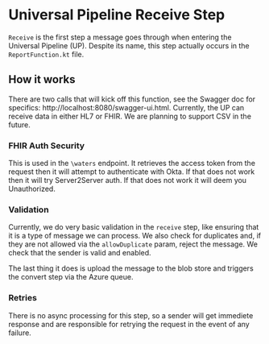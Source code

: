 # Universal Pipeline Receive Step
`Receive` is the first step a message goes through when entering the Universal Pipeline (UP). Despite its name, this step
actually occurs in the `ReportFunction.kt` file. 

## How it works
There are two calls that will kick off this function, see the Swagger doc for specifics: 
http://localhost:8080/swagger-ui.html. Currently, the UP can receive data in either HL7 or FHIR. We are planning to 
support CSV in the future.

### FHIR Auth Security
This is used in the `\waters` endpoint. It retrieves the access token from the request then it will attempt to 
authenticate with Okta. If that does not work then it will try Server2Server auth. If that does not work it will deem 
you Unauthorized.

### Validation
Currently, we do very basic validation in the `receive` step, like ensuring that it is a type of message we can process.
We also check for duplicates and, if they are not allowed via the `allowDuplicate` param, reject the message. 
We check that the sender is valid and enabled.

The last thing it does is upload the message to the blob store and triggers the convert step via the Azure queue. 

### Retries

There is no async processing for this step, so a sender will get immediete response and are responsible for retrying the
request in the event of any failure.